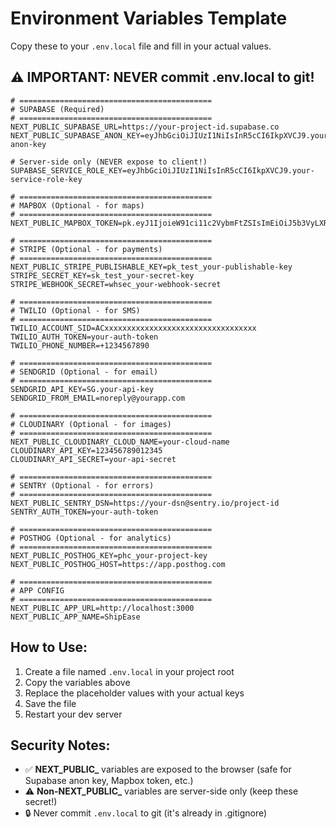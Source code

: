 # Environment Variables Template

Copy these to your `.env.local` file and fill in your actual values.

## ⚠️ IMPORTANT: NEVER commit .env.local to git!

```env
# ===========================================
# SUPABASE (Required)
# ===========================================
NEXT_PUBLIC_SUPABASE_URL=https://your-project-id.supabase.co
NEXT_PUBLIC_SUPABASE_ANON_KEY=eyJhbGciOiJIUzI1NiIsInR5cCI6IkpXVCJ9.your-anon-key

# Server-side only (NEVER expose to client!)
SUPABASE_SERVICE_ROLE_KEY=eyJhbGciOiJIUzI1NiIsInR5cCI6IkpXVCJ9.your-service-role-key

# ===========================================
# MAPBOX (Optional - for maps)
# ===========================================
NEXT_PUBLIC_MAPBOX_TOKEN=pk.eyJ1IjoieW91ci11c2VybmFtZSIsImEiOiJ5b3VyLXRva2VuIn0

# ===========================================
# STRIPE (Optional - for payments)
# ===========================================
NEXT_PUBLIC_STRIPE_PUBLISHABLE_KEY=pk_test_your-publishable-key
STRIPE_SECRET_KEY=sk_test_your-secret-key
STRIPE_WEBHOOK_SECRET=whsec_your-webhook-secret

# ===========================================
# TWILIO (Optional - for SMS)
# ===========================================
TWILIO_ACCOUNT_SID=ACxxxxxxxxxxxxxxxxxxxxxxxxxxxxxxxxxx
TWILIO_AUTH_TOKEN=your-auth-token
TWILIO_PHONE_NUMBER=+1234567890

# ===========================================
# SENDGRID (Optional - for email)
# ===========================================
SENDGRID_API_KEY=SG.your-api-key
SENDGRID_FROM_EMAIL=noreply@yourapp.com

# ===========================================
# CLOUDINARY (Optional - for images)
# ===========================================
NEXT_PUBLIC_CLOUDINARY_CLOUD_NAME=your-cloud-name
CLOUDINARY_API_KEY=123456789012345
CLOUDINARY_API_SECRET=your-api-secret

# ===========================================
# SENTRY (Optional - for errors)
# ===========================================
NEXT_PUBLIC_SENTRY_DSN=https://your-dsn@sentry.io/project-id
SENTRY_AUTH_TOKEN=your-auth-token

# ===========================================
# POSTHOG (Optional - for analytics)
# ===========================================
NEXT_PUBLIC_POSTHOG_KEY=phc_your-project-key
NEXT_PUBLIC_POSTHOG_HOST=https://app.posthog.com

# ===========================================
# APP CONFIG
# ===========================================
NEXT_PUBLIC_APP_URL=http://localhost:3000
NEXT_PUBLIC_APP_NAME=ShipEase
```

## How to Use:

1. Create a file named `.env.local` in your project root
2. Copy the variables above
3. Replace the placeholder values with your actual keys
4. Save the file
5. Restart your dev server

## Security Notes:

- ✅ **NEXT_PUBLIC_** variables are exposed to the browser (safe for Supabase anon key, Mapbox token, etc.)
- ⚠️ **Non-NEXT_PUBLIC_** variables are server-side only (keep these secret!)
- 🔒 Never commit `.env.local` to git (it's already in .gitignore)

